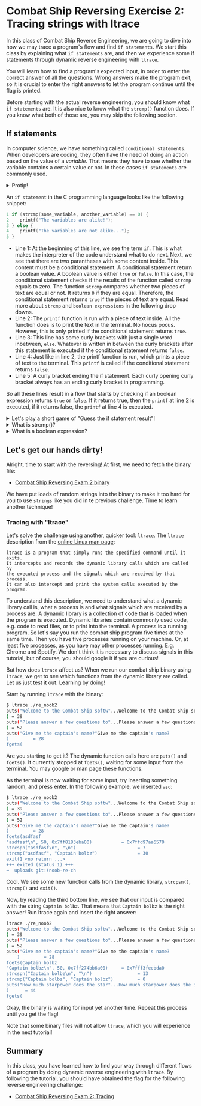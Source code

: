 # Combat Ship Reversing Exercise 2: Tracing strings with ltrace

In this class of Combat Ship Reverse Engineering, we are going to dive into
how we may trace a program's flow and find `if statements`. We start this class
by explaining what `if statements` are, and then we experience some if 
statements through dynamic reverse engineering with `ltrace`.

You will learn how to find a program's expected input, in order to enter the
correct answer of all the questions. Wrong answers make the program exit,
so it is crucial to enter the right answers to let the program continue until 
the flag is printed. 

Before starting with the actual reverse engineering, you should know what 
`if statements` are. It is also nice to know what the `strcmp()` function does.
If you know what both of those are, you may skip the following section. 

## If statements
In computer science, we have something called `conditional statements`. When 
developers are coding, they often have the need of doing an action based on the
value of a _variable_. That means they have to see whether the variable contains
a certain value or not. In these cases `if statements` are commonly used. 

<details>
<summary>Protip!</summary><p>

Remember to google any terms that are new to you! If you are stuck, make sure 
to ask @tghack in the Discord channel. You may find the information at the 
Contact page.
</p></details>

An `if statement` in the C programming language looks like the following snippet:
```C
1 if (strcmp(some_variable, another_variable) == 0) {
2 	 printf("The variables are alike!");
3 } else {
4 	 printf("The variables are not alike...");
5 }
```

* Line 1: At the beginning of this line, we see the term `if`. This is what makes
the interpreter of the code understand what to do next. Next, we see that 
there are two parantheses with some content inside. This content must be a
conditional statement. A conditional statement return a boolean value. 
A boolean value is either `true` or `false`. In this case, the conditional 
statement checks if the results of the function called `strcmp` equals to zero.
The function `strcmp` compares whether two pieces of text are equal or not. 
It returns `0` if they are equal. Therefore, the conditional statement returns
`true` if the pieces of text are equal. Read more about `strcmp` and `boolean
expressions` in the following drop downs.
* Line 2: The `printf` function is run with a piece of text inside. All 
the function does is to print the text in the terminal. No hocus pocus. 
However, this is only printed if the conditional statement returns `true`.
* Line 3: This line has some curly brackets with just a single word inbetween, 
`else`. Whatever is written in between the curly brackets after this statement
is executed if the conditional statement returns `false`.
* Line 4: Just like in line 2, the printf function is run, which prints a 
piece of text to the terminal. This `printf` is called if the conditional 
statement returns `false`.
* Line 5: A curly bracket ending the if statement. Each curly opening curly 
bracket always has an ending curly bracket in programming. 

So all these lines result in a flow that starts by checking if an boolean
expression returns `true` or `false`. If it returns true, then the `printf` at
line 2 is executed, if it returns false, the `printf` at line 4 is executed. 

<details>
<summary>Let's play a short game of "Guess the if statement result"!</summary><p>

To illustrate further, let's play a game. We have two variables, `some_variable`
and `another_variable`. Let's check two different scenarios, and see whether
you get the correct answer:

**Scenario 1**

```C
char *some_variable = "This is some random variable";
char *another_variable = "This is another random variable";

if (strcmp(some_variable, another_variable) == 0) {
	 printf("The starfleet suits look so good.");
} else {
	 printf("The starfleet suits are super popular.");
}
```

**Scenario 2**

```C
char *some_variable = "This is some random variable";
char *another_variable = "This is some random variable";

if (strcmp(some_variable, another_variable) == 0) {
	printf("Starfleets are cool :)");
} else {
	printf("Starfleets are very huge.");
}
```

**Correct answers**

The if statement in scenario 1 prints the sentence "The starfleet suits are 
super popular." because the boolean expression returns false. 

The if statement in scenario 2 prints the sentence "Starfleets are cool :)" 
because the statement returns true. 

If you don't understand why the statement returns true or false, please read 
the dropdown below, or google how the `strcmp` function works. 

</p></details>

<details>
<summary>What is strcmp()?</summary><p>

`strcmp` is a function commonly used in C programming to compare to strings. 

This is the declaration of the function:
```C
int strcmp(const char *str1, const char *str2)
```

This means that it returns an `int`, which is short for `integer` and means a
number. And then it takes two char pointers as input. Char pointers are the
same as strings in other programming languages. 

The function return:
* 0 if _str1_ and _str2_ are equal.
* a number bigger than 0 (return_value > 0) if _str2_ is less than _str1_.
* a number lower than 0 (return_value < 0) if _str1_ is less than _str2_.

This is the reason why we checked whether the `strcmp` function returned `0` in
the if statement above.

Read more about strcmp() by using the man pages (`man strcmp` in the terminal),
or [at this page](https://www.tutorialspoint.com/c_standard_library/c_function_strcmp).
</p></details>

<details>
<summary>What is a boolean expression?</summary><p>

As stated in 
[this Oracle documentation](https://docs.oracle.com/cd/B12037_01/olap.101/b10339/expression006.htm):
```
A boolean expression is a logical statement that is either TRUE or FALSE. 
Boolean expressions can compare data of any type as long as both parts of 
the expression have the same basic data type. You can test data to see if
it is equal to, greater than, or less than other data. 
```

Let's see a few examples. If we have two variables, `a` and `b`, and a boolean 
expression. What will the result be? `true` or `false`?

**Example 1**
```
int a = 15;
int b = 10;

bool result = a == b;
```

**Example 2**
```
int a = 15;
int b = 10;

bool result = a > b;
```

**Example 3**
```
int a = 15;
int b = 10;

bool result = a < b;
```

**Results**

* **1: false**, because the logical operator checks whether the integer (number) 
values are the same
* **2: true**, because the logical operator checks if `a` is bigger than `b`,
and indeed `15` is a bigger number than `10`.
* **3: false**, because the logical operator checks if `a` is bigger than `b`.
`15` is not smaller than `10`, so this logical expression is false. 

Note that these examples only work in C if you include the library called 
`stdbool.h`. That is because the `bool` data type is not a part of the standard
C library, and using the data type without the library will not work. 

</p></details>

## Let's get our hands dirty!
Alright, time to start with the reversing! At first, we need to fetch the 
binary file: 

* [Combat Ship Reversing Exam 2 binary](re_noob)

We have put loads of random strings into the binary to make it too hard for you
to use `strings` like you did in te previous challenge. Time to learn another 
technique!

### Tracing with "ltrace"
Let's solve the challenge using another, quicker tool: `ltrace`. The `ltrace` 
description from the [online Linux man page](https://linux.die.net/man/1/ltrace):
```
ltrace is a program that simply runs the specified command until it exits. 
It intercepts and records the dynamic library calls which are called by 
the executed process and the signals which are received by that process. 
It can also intercept and print the system calls executed by the program.
```

To understand this description, we need to understand what a dynamic library 
call is, what a process is and what signals which are received by a process are. 
A dynamic library is a collection of code that is loaded when the program is
executed. Dynamic libraries contain commonly used code, e.g. code to read files,
or to print into the terminal. A process is a running program. So let's say you
run the combat ship program five times at the same time. Then you have five
processes running on your machine. Or, at least five processes, as you 
have may other processes running. E.g. Chrome and Spotify. We don't think it 
is necessary to discuss signals in this
tutorial, but of course, you should google it if you are curious! 

But how does `ltrace` affect us? When we run our combat ship binary using 
`ltrace`, we get to see which functions from the dynamic library are called. 
Let us just test it out. Learning by doing!

Start by running `ltrace` with the binary:
```bash
$ ltrace ./re_noob2 
puts("Welcome to the Combat Ship softw"...Welcome to the Combat Ship software...
) = 39
puts("Please answer a few questions to"...Please answer a few questions to access the system.
) = 52
puts("Give me the captain's name?"Give me the captain's name?
)         = 28
fgets(
```
Are you starting to get it? The dynamic function calls here are `puts()` and
`fgets()`. It currently stopped at `fgets()`, waiting for some input from the
terminal. You may google or man page these functions. 

As the terminal is now waiting for some input, try inserting something random, 
and press enter. In the following example, we inserted `asd`:
```bash
$ ltrace ./re_noob2 
puts("Welcome to the Combat Ship softw"...Welcome to the Combat Ship software...
) = 39
puts("Please answer a few questions to"...Please answer a few questions to access the system.
) = 52
puts("Give me the captain's name?"Give me the captain's name?
)         = 28
fgets(asdfasf
"asdfasf\n", 50, 0x7ff8183eba00)           = 0x7ffd97aa6570
strcspn("asdfasf\n", "\n")                       = 7
strcmp("asdfasf", "Captain bolbz")               = 30
exit(1 <no return ...>
+++ exited (status 1) +++
➜  uploads git:(noob-re-ch
```

Cool. We see some new function calls from the dynamic library, `strcpsn()`, 
`strcmp()` and `exit()`. 

Now, by reading the third bottom line, we see that our input is compared
with the string `Captain bolbz`. That means that `Captain bolbz` is the right 
answer! Run ltrace again and insert the right answer:
```bash
ltrace ./re_noob2
puts("Welcome to the Combat Ship softw"...Welcome to the Combat Ship software...
) = 39
puts("Please answer a few questions to"...Please answer a few questions to access the system.
) = 52
puts("Give me the captain's name?"Give me the captain's name?
	)         = 28
fgets(Captain bolbz
"Captain bolbz\n", 50, 0x7ff274bb6a00)     = 0x7fff3feebda0
strcspn("Captain bolbz\n", "\n")                 = 13
strcmp("Captain bolbz", "Captain bolbz")         = 0
puts("How much starpower does the Star"...How much starpower does the Starfleet have?
)      = 44
fgets(
```

Okay, the binary is waiting for input yet another time. Repeat this process 
until you get the flag!

Note that some binary files will not allow `ltrace`, which you will experience
in the next tutorial!

## Summary
In this class, you have learned how to find your way through different
flows of a program by doing dynamic reverse engineering with `ltrace`. By 
following the tutorial, you should have obtained the flag for the following 
reverse engineering challenge:

* [Combat Ship Reversing Exam 2: Tracing](link.til.oppgave)

